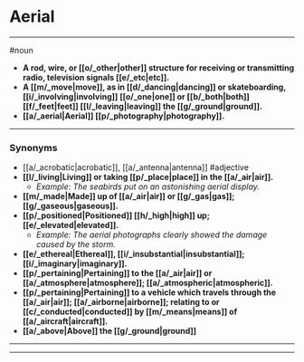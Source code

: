 # Aerial
---
#noun
- **A rod, wire, or [[o/_other|other]] structure for receiving or transmitting radio, television signals [[e/_etc|etc]].**
- **A [[m/_move|move]], as in [[d/_dancing|dancing]] or skateboarding, [[i/_involving|involving]] [[o/_one|one]] or [[b/_both|both]] [[f/_feet|feet]] [[l/_leaving|leaving]] the [[g/_ground|ground]].**
- **[[a/_aerial|Aerial]] [[p/_photography|photography]].**
---
### Synonyms
- [[a/_acrobatic|acrobatic]], [[a/_antenna|antenna]]
#adjective
- **[[l/_living|Living]] or taking [[p/_place|place]] in the [[a/_air|air]].**
	- _Example: The seabirds put on an astonishing aerial display._
- **[[m/_made|Made]] up of [[a/_air|air]] or [[g/_gas|gas]]; [[g/_gaseous|gaseous]].**
- **[[p/_positioned|Positioned]] [[h/_high|high]] up; [[e/_elevated|elevated]].**
	- _Example: The aerial photographs clearly showed the damage caused by the storm._
- **[[e/_ethereal|Ethereal]], [[i/_insubstantial|insubstantial]]; [[i/_imaginary|imaginary]].**
- **[[p/_pertaining|Pertaining]] to the [[a/_air|air]] or [[a/_atmosphere|atmosphere]]; [[a/_atmospheric|atmospheric]].**
- **[[p/_pertaining|Pertaining]] to a vehicle which travels through the [[a/_air|air]]; [[a/_airborne|airborne]]; relating to or [[c/_conducted|conducted]] by [[m/_means|means]] of [[a/_aircraft|aircraft]].**
- **[[a/_above|Above]] the [[g/_ground|ground]]**
---
---
